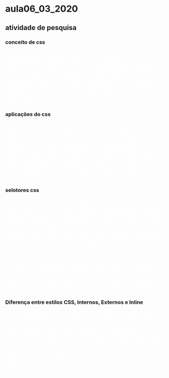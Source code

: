 # aula06_03_2020
## atividade de pesquisa 
### conceito de css
CSS é a sigla para Cascading Style Sheet que, em português, significa Folha de Estilo em Cascatas. É uma linguagem de programação que serve para compor o estilo visual das páginas na internet. 
CSS é uma linguagem de programação usada para estilizar elementos de uma página desenvolvida com uma linguagem de marcação, como o HTML.  O que ela faz é separar a parte estrutural escrita, ou seja, o conteúdo, da parte visual, ou seja, o design gráfico dessa mesma página.
A expressão cascata da nomenclatura indica que é possível usar mais de um arquivo CSS ao mesmo tempo para criar o estilo visual de um site. É o CSS que estipula o visual dele, incluindo elementos como tamanho da fonte, imagens de fundo e estilo de cores.
A linguagem CSS tem muitas possibilidades de formatação. Ela permite mexer, editar, remover, alinhar ou trabalhar no espaçamento dos elementos de uma página de forma prática e fácil.
Isso garante mais flexibilidade e agilidade não apenas para os elementos textuais e gráficos que constituem essa mesmo página, mas também para profissionais que trabalham com essa linguagem de estilos.
É por isso que desenvolvedores, sejam iniciantes ou experientes, costumam usá-la nos seus projetos online. Sites, blogs e ecommerce frequentemente são feitas com folha de estilo CSS, além de outras linguagens.  

### aplicações do css
Animações
São elementos que ajudam sites a receber mais atenção dos visitantes do que simples páginas estáticas. Neste caso, é exigido um conhecimento mais aprofundado do programador para executar a estrutura certa de uma animação, pois ela é mais complexa do que apenas configurar elementos visuais simples.    
Efeitos Visuais
O estilo cascata do CSS se encaixa com efeitos de estilo que se sobrepõem uns aos outros. Isso cria um atrativo visual extra para quem está acessando tal página na internet com essas funcionalidades. Um dos efeitos mais apropriados para este aspecto é o Parallax, que confere um efeito de profundidade mais realista ao layout.
Sites Dinâmicos
Como a linguagem de estilos CSS é versátil e fácil de implementar, desenvolvedores são capazes de criar sites dinâmicos usando efeitos combinados. Podem ser animações, passagens de transição, páginas responsivas, linhas e fontes personalizadas e mudanças de tonalidades quando o cursor do mouse passa sobre algum objeto.
Landings Pages
São as páginas de destino usadas para capturar informações dos visitantes ou oferecer vendas de produtos e serviços. Estas páginas precisam ser visualmente atrativas para conquistar a atenção de quem as acessa. Além disso, geralmente contam com formulários de inscrição e elementos gráficos destacados. Tudo feito com CSS.

### selotores css
Permite que selecionemos qualquer elemento na página.

Seletor de tipo: Com este seletor, selecionamos todas as tags de um mesmo tipo. Por exemplo, se digitamos a estaremos selecionando todas as tags a (links) da página e poderemos aplicar estilos a elas. Útil para estilos gerais, mas para maior especificidade utilizamos outros seletores.
Seletor descendente: com este seletor, podemos escolher um ou mais elementos que estão dentro de outro, ou seja, que são descendentes do elemento principal. Exemplo: p strong. Com isso, selecionamos apenas tags strong que estão dentro de parágrafos. Podemos selecionar com ainda mais especificidade, escrevendo mais elementos, como: div p strong a. Neste exemplo, selecionamos links que estão dentro de tags strong que estão dentro de parágrafos que estão dentro de tags div.
Seletor de classe: seleciona elementos com uma classe específica aplicada. Exemplo: .destaque seleciona todos os elementos com a classe "destaque".
Seletor de id: seleciona o elemento com a id especificada. Exemplo: #cabecalho irá selecionar o elemento com a id "cabecalho". Cada id é única e não pode ser repetida no mesmo documento.

Podemos também combinar os seletores que aprendemos acima, para conseguir diferentes elementos e partes mais específicas de nossos sites. Alguns exemplos:

p.destaque seleciona apenas os parágrafos que possuem a classe "destaque".
div#cabecalho h1 seleciona tags h1 que estejam dentro da div com a id "cabecalho".
#conteudo ul li a seleciona links (tag a) dentro de itens de lista dentro de tags ul que estejam dentro de um elemento com a id "conteudo".
#conteudo p.destaque strong seleciona elementos strong dentro de parágrafos com a classe "destaque" que estejam dentro de um elemento com a id "conteudo".
.mensagem.destaque seleciona apenas elementos que tenham a classe "mensagem" e a classe "destaque".
Separando itens por vírgulas, como p.destaque, h1, a.saiba-mais seleciona todos os respectivos elementos para as regras. Muito útil para diminuir a repetição de regras no arquivo CSS.

### Diferença entre estilos CSS, Internos, Externos e Inline
Existem 3 maneiras para adicionar estilos CSS ao seu site: você pode usar CSS interno e incluir regras CSS na seção <head> do documento HTML, link para um arquivo .css externo que contém todas as regras CSS ou usar CSS em linha para aplicar regras para Elementos específicos.
  
CSS Interno
Código CSS interno é colocado na seção <head> de uma determinada página. As classes e IDs podem ser usados para se referir ao código CSS, mas eles só estão ativos nessa página específica. CSS estilos incorporados desta forma são baixados cada vez que a página carrega para que ele possa aumentar a velocidade de carregamento. No entanto, existem alguns casos quando a pagina de estilos interna é útil. Um exemplo seria enviar alguém um modelo de página – como tudo está em uma página, é muito mais fácil ver uma pré-visualização. O CSS interno é colocado entre tags <style></style>. 
 
<head>
<style type="text/css">
p {color:white; font-size: 10px;}
.center {display: block; margin: 0 auto;}
#button-go, #button-back {border: solid 1px black;}
</style>
</head>

CSS externo
Provavelmente a maneira mais conveniente de adicionar CSS ao seu site, é vinculá-lo a um arquivo .css externo. Dessa forma, quaisquer alterações feitas em um arquivo CSS externo serão refletidas em seu site globalmente. Uma referência a um arquivo CSS externo é colocada na seção <head> da página:
  
<head>
<link rel="stylesheet" type="text/css" href="style.css" />
</head>

CSS Inline
O CSS inline é usado para uma tag HTML específica. O atributo <style> é usado para formatar uma tag HTML específica. Usar CSS desta forma não é recomendado, pois cada tag HTML precisa ser denominada individualmente. Gerenciando seu site pode tornar-se muito difícil se você usar apenas CSS inline. No entanto, pode ser útil em algumas situações. Por exemplo, nos casos em que você não tem acesso a arquivos CSS ou precisa aplicar estilo para um único elemento. 
  
<!DOCTYPE html>
<html>
<body style="background-color:black;">

<h1 style="color:white;padding:30px;">Hostinger Tutorials</h1>
<p style="color:white;">Something usefull here.</p>

</body>
</html>

### framework's css mais usados 

bootstrap 
Um framework front-end para desenvolvimento web. Mais do que outros framework front-end, o Bootstrap tem se tornado ao longo dos anos uma das ferramentas mais importantes para a criação de websites. Isto porque seus padrões seguem os princípios de usabilidade e as tendências de design para interfaces.

Além disso, sua padronização permite que os sites tenham um melhor aspecto, sendo uma forma de criar páginas esteticamente agradáveis. E você sabe que quanto melhor o design de uma página, maior a taxa de satisfação dos usuários.

purecss
Pure é um framework muito simples, mantido pelo Yahoo! inc. que contém um conjunto componentes CSS responsivos que você pode utilizar me qualquer projeto. O arquivo .min do Pure possui apenas 4.5KB, muito menor que o arquivo do Bootstrap por exemplo, e possui link para servidores CDN. Esse framework é muito prático para resolver problemas.

foudantion
É um framework CSS construído com Sass, um pré-processador CSS poderoso, que nos permite desenvolver muito mais rápido nossas próprias fundações e nos disponibiliza novas ferramentas para personalizar e construirmos em cima dos estilos iniciais.

Com o Foundation podemos escrever e organizar os códigos CSS que podemos manter mais facilmente ao longo do tempo sem as dores de cabeça típicas, temos também plug-ins JavaScript que fazem interações úteis e mais fáceis de implementar em diferentes resoluções de tela.
